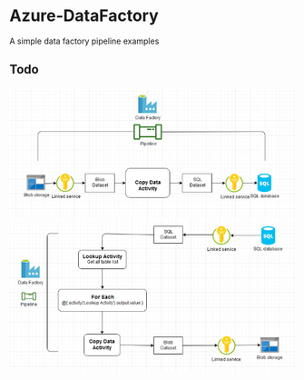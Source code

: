 # Azure-DataFactory
A simple data factory pipeline examples

## Todo

<img src="copydata.jpg" />

<img src="foreach.jpg" />

